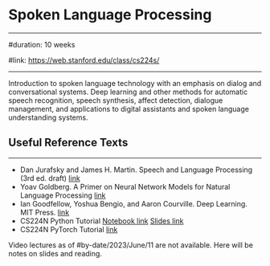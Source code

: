 # Spoken Language Processing

---

#duration: 10 weeks

#link: https://web.stanford.edu/class/cs224s/

---

Introduction to spoken language technology with an emphasis on dialog and conversational systems. Deep learning and other methods for automatic speech recognition, speech synthesis, affect detection, dialogue management, and applications to digital assistants and spoken language understanding systems.

## Useful Reference Texts
---
- Dan Jurafsky and James H. Martin. Speech and Language Processing (3rd ed. draft) [link](https://web.stanford.edu/~jurafsky/slp3/)
- Yoav Goldberg. A Primer on Neural Network Models for Natural Language Processing [link](http://u.cs.biu.ac.il/~yogo/nnlp.pdf)
- Ian Goodfellow, Yoshua Bengio, and Aaron Courville. Deep Learning. MIT Press. [link](http://www.deeplearningbook.org/)
- CS224N Python Tutorial [Notebook link](http://web.stanford.edu/class/cs224n/readings/python_tutorial.ipynb) [Slides link](http://web.stanford.edu/class/cs224n/readings/cs224n-python-review.pdf)
- CS224N PyTorch Tutorial [link](https://colab.research.google.com/drive/13HGy3-uIIy1KD_WFhG4nVrxJC-3nUUkP?usp=sharing)

Video lectures as of #by-date/2023/June/11 are not available. Here will be notes on slides and reading.


